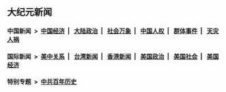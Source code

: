 ## 大纪元新闻

#### 中国新闻 &nbsp;>&nbsp; [中国经济](indexes/ncid283/README.md?01032045) &nbsp;| &nbsp; [大陆政治](indexes/ncid277/README.md?01032045) &nbsp;| &nbsp; [社会万象](indexes/ncid282/README.md?01032045) &nbsp;| &nbsp; [中国人权](indexes/ncid278/README.md?01032045) &nbsp;| &nbsp; [群体事件](indexes/ncid279/README.md?01032045) &nbsp;| &nbsp; [天灾人祸](indexes/ncid280/README.md?01032045)

#### 国际新闻 &nbsp;>&nbsp; [美中关系](indexes/nf1412576/README.md?01032045) &nbsp;| &nbsp; [台湾新闻](indexes/ncid1349361/README.md?01032045) &nbsp;| &nbsp; [香港新闻](indexes/ncid1349362/README.md?01032045) &nbsp;| &nbsp; [美国政治](indexes/ncid1078159/README.md?01032045) &nbsp;| &nbsp; [美国社会](indexes/ncid1078160/README.md?01032045) &nbsp;| &nbsp; [美国经济](indexes/ncid1078158/README.md?01032045)

#### 特别专题 &nbsp;>&nbsp; [中共百年历史](https://github.com/epoch-news/epoch-special/blob/master/README.md?01032045)  

